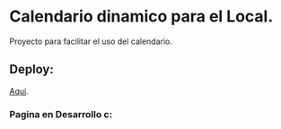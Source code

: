 # Calendario dinamico para el Local.

Proyecto para facilitar el uso del calendario.

## Deploy:

[Aqui](https://calendario-local-agustindi.vercel.app/).

### Pagina en Desarrollo c:
